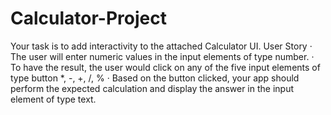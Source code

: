 # Calculator-Project

Your task is to add interactivity to the attached Calculator UI.
User Story
·        The user will enter numeric values in the input elements of type number.
·        To have the result, the user would click on any of the five input elements of type button *, -, +, /, %
·        Based on the button clicked, your app should perform the expected calculation and display the answer in the input element of type text.
